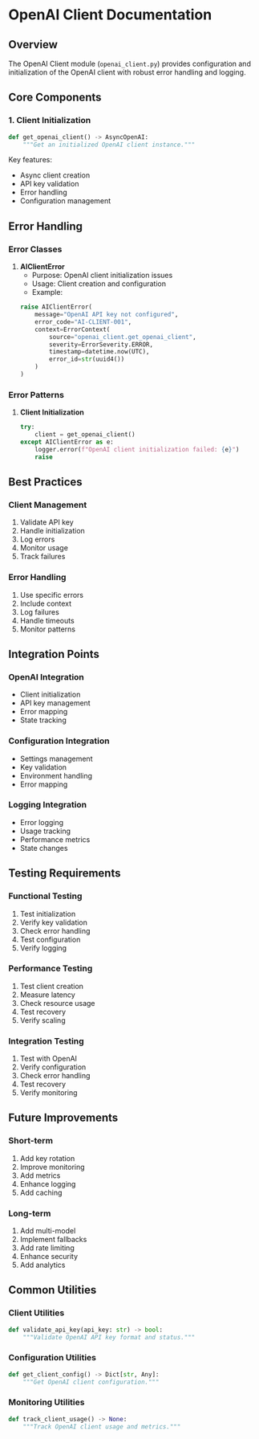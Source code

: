 # OpenAI Client Documentation

## Overview
The OpenAI Client module (`openai_client.py`) provides configuration and initialization of the OpenAI client with robust error handling and logging.

## Core Components

### 1. Client Initialization
```python
def get_openai_client() -> AsyncOpenAI:
    """Get an initialized OpenAI client instance."""
```

Key features:
- Async client creation
- API key validation
- Error handling
- Configuration management

## Error Handling

### Error Classes

1. **AIClientError**
   - Purpose: OpenAI client initialization issues
   - Usage: Client creation and configuration
   - Example:
   ```python
   raise AIClientError(
       message="OpenAI API key not configured",
       error_code="AI-CLIENT-001",
       context=ErrorContext(
           source="openai_client.get_openai_client",
           severity=ErrorSeverity.ERROR,
           timestamp=datetime.now(UTC),
           error_id=str(uuid4())
       )
   )
   ```

### Error Patterns

1. **Client Initialization**
   ```python
   try:
       client = get_openai_client()
   except AIClientError as e:
       logger.error(f"OpenAI client initialization failed: {e}")
       raise
   ```

## Best Practices

### Client Management
1. Validate API key
2. Handle initialization
3. Log errors
4. Monitor usage
5. Track failures

### Error Handling
1. Use specific errors
2. Include context
3. Log failures
4. Handle timeouts
5. Monitor patterns

## Integration Points

### OpenAI Integration
- Client initialization
- API key management
- Error mapping
- State tracking

### Configuration Integration
- Settings management
- Key validation
- Environment handling
- Error mapping

### Logging Integration
- Error logging
- Usage tracking
- Performance metrics
- State changes

## Testing Requirements

### Functional Testing
1. Test initialization
2. Verify key validation
3. Check error handling
4. Test configuration
5. Verify logging

### Performance Testing
1. Test client creation
2. Measure latency
3. Check resource usage
4. Test recovery
5. Verify scaling

### Integration Testing
1. Test with OpenAI
2. Verify configuration
3. Check error handling
4. Test recovery
5. Verify monitoring

## Future Improvements

### Short-term
1. Add key rotation
2. Improve monitoring
3. Add metrics
4. Enhance logging
5. Add caching

### Long-term
1. Add multi-model
2. Implement fallbacks
3. Add rate limiting
4. Enhance security
5. Add analytics

## Common Utilities

### Client Utilities
```python
def validate_api_key(api_key: str) -> bool:
    """Validate OpenAI API key format and status."""
```

### Configuration Utilities
```python
def get_client_config() -> Dict[str, Any]:
    """Get OpenAI client configuration."""
```

### Monitoring Utilities
```python
def track_client_usage() -> None:
    """Track OpenAI client usage and metrics."""
``` 